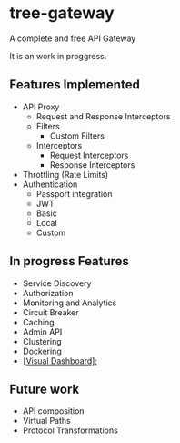 # tree-gateway
A complete and free API Gateway

It is an work in proggress. 

## Features Implemented
 - API Proxy
   - Request and Response Interceptors
   - Filters
     - Custom Filters
   - Interceptors
     - Request Interceptors
     - Response Interceptors
 - Throttling (Rate Limits)
 - Authentication
   - Passport integration
   - JWT
   - Basic
   - Local
   - Custom

## In progress Features
 - Service Discovery
 - Authorization
 - Monitoring and Analytics
 - Circuit Breaker
 - Caching
 - Admin API
 - Clustering
 - Dockering
 - [[Visual Dashboard]](https://github.com/samuelcardoso/tree-gateway-dashboard);

## Future work
  - API composition
  - Virtual Paths
  - Protocol Transformations
